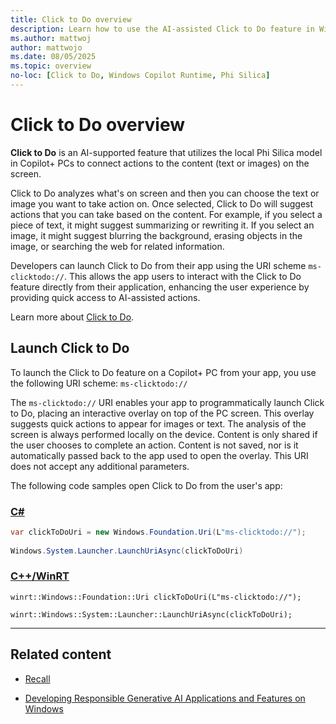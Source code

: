 ```yaml
---
title: Click to Do overview
description: Learn how to use the AI-assisted Click to Do feature in Windows.
ms.author: mattwoj
author: mattwojo
ms.date: 08/05/2025
ms.topic: overview
no-loc: [Click to Do, Windows Copilot Runtime, Phi Silica]
---
```


# Click to Do overview

**Click to Do** is an AI-supported feature that utilizes the local Phi Silica model in Copilot+ PCs to connect actions to the content (text or images) on the screen.

Click to Do analyzes what's on screen and then you can choose the text or image you want to take action on. Once selected, Click to Do will suggest actions that you can take based on the content. For example, if you select a piece of text, it might suggest summarizing or rewriting it. If you select an image, it might suggest blurring the background, erasing objects in the image, or searching the web for related information.

Developers can launch Click to Do from their app using the URI scheme `ms-clicktodo://`. This allows the app users to interact with the Click to Do feature directly from their application, enhancing the user experience by providing quick access to AI-assisted actions.

Learn more about [Click to Do](https://support.microsoft.com/windows/click-to-do-in-recall-do-more-with-what-s-on-your-screen-967304a8-32d1-4812-a904-fad59b5e6abf).

## Launch Click to Do

To launch the Click to Do feature on a Copilot+ PC from your app, you use the following URI scheme: `ms-clicktodo://`

The `ms-clicktodo://` URI enables your app to programmatically launch Click to Do, placing an interactive overlay on top of the PC screen. This overlay suggests quick actions to appear for images or text. The analysis of the screen is always performed locally on the device. Content is only shared if the user chooses to complete an action. Content is not saved, nor is it automatically passed back to the app used to open the overlay. This URI does not accept any additional parameters.

The following code samples open Click to Do from the user's app:

### [C#](#tab/csharp)

```csharp
var clickToDoUri = new Windows.Foundation.Uri(L"ms-clicktodo://");  
 
Windows.System.Launcher.LaunchUriAsync(clickToDoUri)
```

### [C++/WinRT](#tab/cpp)

```cppwinrt
winrt::Windows::Foundation::Uri clickToDoUri(L"ms-clicktodo://");  
 
winrt::Windows::System::Launcher::LaunchUriAsync(clickToDoUri);
```

---

## Related content

- [Recall](./recall/index.md)
 
- [Developing Responsible Generative AI Applications and Features on Windows](./rai.md)
